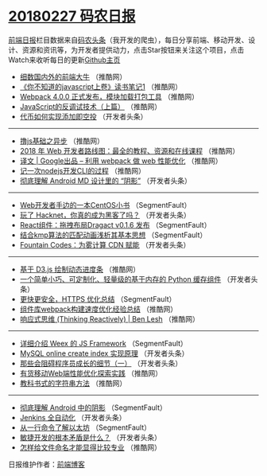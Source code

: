 # [20180227 码农日报](https://toutiao.qdkfweb.cn/date/2018/02/27)

[前端日报](https://qdkfweb.cn/c/news)栏目数据来自[码农头条](https://toutiao.qdkfweb.cn/)（我开发的爬虫），每日分享前端、移动开发、设计、资源和资讯等，为开发者提供动力，点击Star按钮来关注这个项目，点击Watch来收听每日的更新[Github主页](https://github.com/kujian/frontendDaily)
* [细数国内外的前端大牛](https://toutiao.qdkfweb.cn/65778.html) （推酷网）
* [《你不知道的javascript上卷》读书笔记1](https://toutiao.qdkfweb.cn/65772.html) （推酷网）
* [Webpack 4.0.0 正式发布，模块加载打包工具](https://toutiao.qdkfweb.cn/65789.html) （推酷网）
* [JavaScript的反调试技术（上篇）](https://toutiao.qdkfweb.cn/65780.html) （推酷网）
* [代币如何实现添加即空投](https://toutiao.qdkfweb.cn/65753.html) （开发者头条）

***
* [撸js基础之异步](https://toutiao.qdkfweb.cn/65785.html) （推酷网）
* [2018 年 Web 开发者路线图：最全的教程、资源和在线课程](https://toutiao.qdkfweb.cn/65779.html) （推酷网）
* [译文 | Google出品 – 利用 webpack 做 web 性能优化](https://toutiao.qdkfweb.cn/65781.html) （推酷网）
* [记一次nodejs开发CLI的过程](https://toutiao.qdkfweb.cn/65784.html) （推酷网）
* [彻底理解 Android MD 设计里的 “阴影”](https://toutiao.qdkfweb.cn/65747.html) （开发者头条）

***
* [Web开发者手边的一本CentOS小书](https://toutiao.qdkfweb.cn/65727.html) （SegmentFault）
* [玩了 Hacknet，你真的成为黑客了吗？](https://toutiao.qdkfweb.cn/65736.html) （开发者头条）
* [React组件：拖拽布局Dragact v0.1.6 发布](https://toutiao.qdkfweb.cn/65730.html) （SegmentFault）
* [结合kmp算法的匹配动画浅析其基本思想](https://toutiao.qdkfweb.cn/65724.html) （SegmentFault）
* [Fountain Codes：为雾计算 CDN 赋能](https://toutiao.qdkfweb.cn/65748.html) （开发者头条）

***
* [基于 D3.js 绘制动态进度条](https://toutiao.qdkfweb.cn/65788.html) （推酷网）
* [一个简单小巧、可定制化、轻量级的基于内存的 Python 缓存组件](https://toutiao.qdkfweb.cn/65739.html) （开发者头条）
* [更快更安全，HTTPS 优化总结](https://toutiao.qdkfweb.cn/65728.html) （SegmentFault）
* [组件库webpack构建速度优化经验总结](https://toutiao.qdkfweb.cn/65777.html) （推酷网）
* [响应式思维 (Thinking Reactively) | Ben Lesh](https://toutiao.qdkfweb.cn/65782.html) （推酷网）

***
* [详细介绍 Weex 的 JS Framework](https://toutiao.qdkfweb.cn/65722.html) （SegmentFault）
* [MySQL online create index 实现原理](https://toutiao.qdkfweb.cn/65745.html) （开发者头条）
* [那些会阻碍程序员成长的细节（一）](https://toutiao.qdkfweb.cn/65734.html) （开发者头条）
* [有货移动Web端性能优化探索实践](https://toutiao.qdkfweb.cn/65774.html) （推酷网）
* [教科书式的字符串方法](https://toutiao.qdkfweb.cn/65786.html) （推酷网）

***
* [彻底理解 Android 中的阴影](https://toutiao.qdkfweb.cn/65725.html) （SegmentFault）
* [Jenkins 全自动化](https://toutiao.qdkfweb.cn/65737.html) （开发者头条）
* [从一行命令了解以太坊](https://toutiao.qdkfweb.cn/65726.html) （SegmentFault）
* [敏捷开发的根本矛盾是什么？](https://toutiao.qdkfweb.cn/65740.html) （开发者头条）
* [怎样给文件命名才能显得比较专业](https://toutiao.qdkfweb.cn/65790.html) （推酷网）

日报维护作者：[前端博客](https://qdkfweb.cn/) 